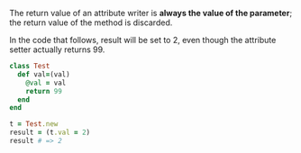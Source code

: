 The return value of an attribute writer is **always the value of the parameter**; the return value of the method is discarded.

In the code that follows, result will be set to 2, even though the attribute setter actually returns 99.

```ruby
class Test
  def val=(val)
    @val = val
    return 99
  end
end

t = Test.new
result = (t.val = 2)
result # => 2
``` 

